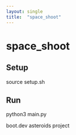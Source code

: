 ```yaml
---
layout: single
title:  "space_shoot"
---
```


# space_shoot

## Setup

source setup.sh

## Run

python3 main.py

boot.dev asteroids project
